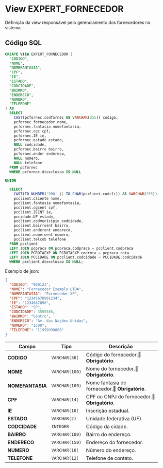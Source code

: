 # View EXPERT_FORNECEDOR

Definição da view responsável pelo gerenciamento dos fornecedores no sistema.  

## Código SQL

```sql
CREATE VIEW EXPERT_FORNECEDOR (
  "CODIGO",
  "NOME",
  "NOMEFANTASIA",
  "CPF",
  "IE",
  "ESTADO",
  "CODCIDADE",
  "BAIRRO",
  "ENDERECO",
  "NUMERO",
  "TELEFONE"
) AS 
  SELECT
    CAST(pcfornec.codfornec AS VARCHAR(255)) codigo,
    pcfornec.fornecedor nome,
    pcfornec.fantasia nomefantasia,
    pcfornec.cgc cpf,
    pcfornec.IE ie,
    pcfornec.estado estado,
    NULL codcidade,
    pcfornec.bairro bairro,
    pcfornec.ender endereco,
    NULL numero,
    NULL telefone
  FROM pcfornec
  WHERE pcfornec.dtexclusao IS NULL

UNION

  SELECT
    CAST(TO_NUMBER('900' || TO_CHAR(pcclient.codcli)) AS VARCHAR(255)) codigo,
    pcclient.cliente nome,
    pcclient.fantasia nomefantasia,
    pcclient.cgcent cpf,
    pcclient.IEENT ie,
    pccidade.UF estado,
    pcclient.codmunicipio codcidade,
    pcclient.bairroent bairro,
    pcclient.enderent endereco,
    pcclient.numeroent numero,
    pcclient.telcob telefone
  FROM pcclient
  LEFT JOIN pcpraca ON pcpraca.codpraca = pcclient.codpraca
  LEFT JOIN PCROTAEXP ON PCROTAEXP.codrota = pcpraca.rota
  LEFT JOIN PCCIDADE ON pcclient.codcidade = PCCIDADE.codcidade
  WHERE pcclient.dtexclusao IS NULL;


```

Exemplo de json:

```json
{
  "CODIGO": "900123",
  "NOME": "Fornecedor Exemplo LTDA",
  "NOMEFANTASIA": "Fornecedor XP",
  "CPF": "12345678901234",
  "IE": "1234567890",
  "ESTADO": "SP",
  "CODCIDADE": 3550308,
  "BAIRRO": "Centro",
  "ENDERECO": "Av. das Nações Unidas",
  "NUMERO": "1500",
  "TELEFONE": "11999998888"
}

```


| Campo            | Tipo           | Descrição                                            |
| ---------------- | -------------- | ---------------------------------------------------- |
| **CODIGO**       | `VARCHAR(30)`  | Código do fornecedor.🔴 **Obrigatório**.             |
| **NOME**         | `VARCHAR(100)` | Nome do fornecedor.🔴 **Obrigatório**.               |
| **NOMEFANTASIA** | `VARCHAR(100)` | Nome fantasia do fornecedor.🔴 **Obrigatório**.      |
| **CPF**          | `VARCHAR(14)`  | CPF ou CNPJ do fornecedor.🔴 **Obrigatório**.        |
| **IE**           | `VARCHAR(10)`  | Inscrição estadual.                                  |
| **ESTADO**       | `VARCHAR(2)`   | Unidade federativa (UF).                             |
| **CODCIDADE**    | `INTEGER`      | Código da cidade.                                    |
| **BAIRRO**       | `VARCHAR(100)` | Bairro do endereço.                                  |
| **ENDERECO**     | `VARCHAR(150)` | Endereço do fornecedor.                              |
| **NUMERO**       | `VARCHAR(10)`  | Número do endereço.                                  |
| **TELEFONE**     | `VARCHAR(12)`  | Telefone de contato.                                 |

